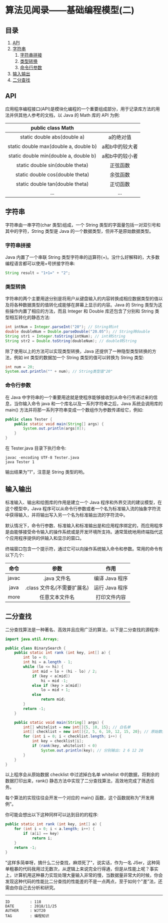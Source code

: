 
# 算法见闻录——基础编程模型(二) #

## 目录 ##

1. [API](#href1)
2. [字符串](#href2)
    1. [字符串拼接](#href2-1)
    2. [类型转换](#href2-2)
    3. [命令行参数](#href2-3)
3. [输入输出](#href3)
4. [二分查找](#href4)

## <a name="href1">API</a> ##

应用程序编程接口(API)是模块化编程的一个重要组成部分，用于记录库方法的用法并供其他人参考的文档，以 Java 的 Math 库的 API 为例:

| public class Math                     |               |
| :-----------------------------------: | :-----------: |
| static double abs(double a)           | a的绝对值      |
| static double max(double a, double b) | a和b中的较大者 |
| static double min(double a, double b) | a和b中的较小者 |
| static double sin(double theta)       | 正弦函数       |
| static double cos(double theta)       | 余弦函数       |
| static double tan(double theta)       | 正切函数       |
| ...                                   | ...           |

## <a name="href2">字符串</a> ##

字符串由一串字符(char 类型)组成，一个 String 类型的字面量包括一对双引号和其中的字符，String 类型是 Java 的一个数据类型，但并不是原始数据类型。

### <a name="href2-1">字符串拼接</a> ###

Java 内置了一个串联 String 类型字符串的运算符(+)。没什么好解释的，大多数编程语言都可以使用+号拼接字符串:

```Java
String result = "1+1=" + "2";
```

### <a name="href2-2">类型转换</a> ###

字符串的两个主要用途分别是将用户从键盘输入的内容转换成相应数据类型的值以及将各种数据类型的值转化成能够在屏幕上显示的内容。Java 的 String 类型为这些操作内置了相应的方法，而且 Integer 和 Double 库还包含了分别和 String 类型相互转化的静态方法:

```Java
int intNum = Integer.parseInt("20"); // String转int
double doubleNum = Double.parseDouble("20.05"); // String转double
String str1 = Integer.toString(intNum); // int转String
String str2 = Double.toString(doubleNum); // double转String
```

除了使用以上的方法可以实现类型转换，Java 还提供了一种隐型类型转换的方法，例如 int 类型的数据加一个 String 类型的值可以转换为 String 类型:

```Java
int num = 20;
System.out.println("" + num); // String类型值"20"
```

### <a name="href2-3">命令行参数</a> ###

在 Java 中字符串的一个重要用途就是使程序能够接收到从命令行传递过来的信息，当你输入命令 java 和一个库名以及一系列字符串之后，Java 系统会调用库的 main() 方法并将那一系列字符串变成一个数组作为参数传递给它，例如:

```Java
public class Tester {
    public static void main(String[] args) {
        System.out.println(args[0]);
    }
}
```

在 Tester.java 目录下执行命令:

```
javac -encoding UTF-8 Tester.java
java Tester 1
```

输出结果为"1"，注意是 String 类型的哟。

## <a name="href3">输入输出</a> ##

标准输入、输出和绘图库的作用是建立一个 Java 程序和外界交流的建议模型，在这个模型中，Java 程序可以从命令行参数或者一个名为标准输入流的抽象字符流中获得输入，并将输出写入另一个名为标准输出流的字符流中。

默认情况下，命令行参数、标准输入和标准输出是和应用程序绑定的，而应用程序是由能够接受命令输入的操作系统或是开发环境所支持。通常笼统地用终端指代这个应用程序提供的供输入和显示的窗口。

终端窗口包含一个提示符，通过它可以向操作系统输入命令和参数。常用的命令有以下几个:

| 命令    | 参数                       | 作用           |
| :-----: | :-----------------------: | :------------: |
| javac   | .java 文件名               | 编译 Java 程序 |
| java    | .class 文件名(不需要扩展名) | 运行 Java 程序 |
| more    | 任意文本文件名              | 打印文件内容   |

## <a name="href4">二分查找</a> ##

二分查找算法是一种著名、高效并且应用广泛的算法，以下是二分查找的源程序:

```Java
import java.util.Arrays;

public class BinarySearch {
    public static int rank (int key, int[] a) {
        int lo = 0;
        int hi = a.length - 1;
        while (lo <= hi) {
            int mid = lo + (hi - lo) / 2;
            if (key < a[mid])
                hi = mid -1;
            else if (key > a[mid])
                lo = mid + 1;
            else
                return mid;
        }
        return -1;
    }

    public static void main(String[] args) {
        int[] whitelist = new int[]{5, 10, 15}; // 白名单
        int[] checklist = new int[]{2, 5, 6, 10, 12, 15, 20}; // 原始数据
        for (int i = 0; i < checklist.length; i++) {
            int key = checklist[i];
            if (rank(key, whitelist) < 0)
                System.out.println(key); // 分别输出: 2 6 12 20
        }
    }
}
```

以上程序会从原始数据 checklist 中过滤掉白名单 whitelist 中的数据，将剩余的数据打印出来，rank() 静态方法中实现了二分查找算法，高效地完成了筛选任务。

每个算法的实现往往会开发一个对应的 main() 函数，这个函数就称为"开发用例"。

你可能会想出以下这种同样可以达到目的的程序:

```Java
public static int rank (int key, int[] a) {
    for (int i = 0; i < a.length; i++) {
        if (a[i] == key)
            return i;
    }
    return -1;
}
```

"这样多简单呀，搞什么二分查找，麻烦死了"，说实话，作为一名 JSer，这种简单粗暴的代码我用过无数次，从逻辑上来说完全行得通，但是从性能上呢？事实上，计算机用这种暴力实现处理大量输入非常的慢，当数据量非常大的时候，你会发现这种代码的性能比二分查找的性能差的不是一点两点，至于如何个"差"法，还需由你自己去分析和研究。

---

```
ID         : 118
DATE       : 2018/11/25
AUTHER     : WJT20
TAG        : 编程知识
```
